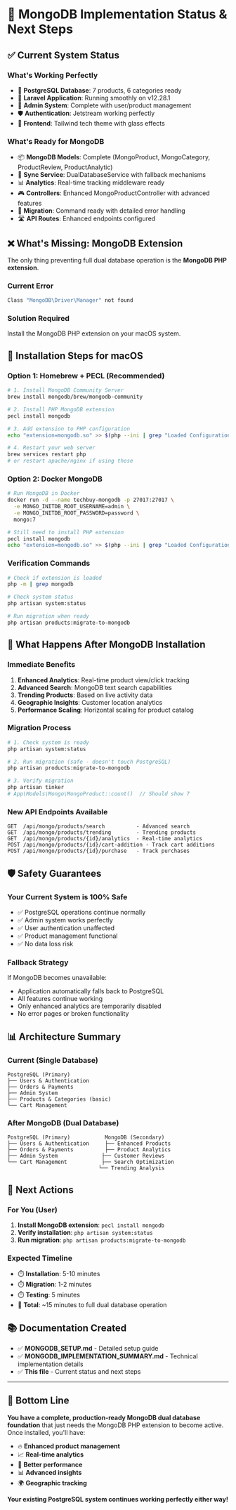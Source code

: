 # 🎯 MongoDB Implementation Status & Next Steps

## ✅ **Current System Status**

### **What's Working Perfectly**

-   🐘 **PostgreSQL Database**: 7 products, 6 categories ready
-   🚀 **Laravel Application**: Running smoothly on v12.28.1
-   👥 **Admin System**: Complete with user/product management
-   🛡️ **Authentication**: Jetstream working perfectly
-   📱 **Frontend**: Tailwind tech theme with glass effects

### **What's Ready for MongoDB**

-   📦 **MongoDB Models**: Complete (MongoProduct, MongoCategory, ProductReview, ProductAnalytic)
-   🔄 **Sync Service**: DualDatabaseService with fallback mechanisms
-   📊 **Analytics**: Real-time tracking middleware ready
-   🎮 **Controllers**: Enhanced MongoProductController with advanced features
-   🚚 **Migration**: Command ready with detailed error handling
-   🛣️ **API Routes**: Enhanced endpoints configured

## ❌ **What's Missing: MongoDB Extension**

The only thing preventing full dual database operation is the **MongoDB PHP extension**.

### **Current Error**

```bash
Class "MongoDB\Driver\Manager" not found
```

### **Solution Required**

Install the MongoDB PHP extension on your macOS system.

## 🔧 **Installation Steps for macOS**

### **Option 1: Homebrew + PECL (Recommended)**

```bash
# 1. Install MongoDB Community Server
brew install mongodb/brew/mongodb-community

# 2. Install PHP MongoDB extension
pecl install mongodb

# 3. Add extension to PHP configuration
echo "extension=mongodb.so" >> $(php --ini | grep "Loaded Configuration File" | cut -d: -f2 | xargs)

# 4. Restart your web server
brew services restart php
# or restart apache/nginx if using those
```

### **Option 2: Docker MongoDB**

```bash
# Run MongoDB in Docker
docker run -d --name techbuy-mongodb -p 27017:27017 \
  -e MONGO_INITDB_ROOT_USERNAME=admin \
  -e MONGO_INITDB_ROOT_PASSWORD=password \
  mongo:7

# Still need to install PHP extension
pecl install mongodb
echo "extension=mongodb.so" >> $(php --ini | grep "Loaded Configuration File" | cut -d: -f2 | xargs)
```

### **Verification Commands**

```bash
# Check if extension is loaded
php -m | grep mongodb

# Check system status
php artisan system:status

# Run migration when ready
php artisan products:migrate-to-mongodb
```

## 🚀 **What Happens After MongoDB Installation**

### **Immediate Benefits**

1. **Enhanced Analytics**: Real-time product view/click tracking
2. **Advanced Search**: MongoDB text search capabilities
3. **Trending Products**: Based on live activity data
4. **Geographic Insights**: Customer location analytics
5. **Performance Scaling**: Horizontal scaling for product catalog

### **Migration Process**

```bash
# 1. Check system is ready
php artisan system:status

# 2. Run migration (safe - doesn't touch PostgreSQL)
php artisan products:migrate-to-mongodb

# 3. Verify migration
php artisan tinker
# App\Models\Mongo\MongoProduct::count()  // Should show 7
```

### **New API Endpoints Available**

```
GET  /api/mongo/products/search          - Advanced search
GET  /api/mongo/products/trending        - Trending products
GET  /api/mongo/products/{id}/analytics  - Real-time analytics
POST /api/mongo/products/{id}/cart-addition - Track cart additions
POST /api/mongo/products/{id}/purchase   - Track purchases
```

## 🛡️ **Safety Guarantees**

### **Your Current System is 100% Safe**

-   ✅ PostgreSQL operations continue normally
-   ✅ Admin system works perfectly
-   ✅ User authentication unaffected
-   ✅ Product management functional
-   ✅ No data loss risk

### **Fallback Strategy**

If MongoDB becomes unavailable:

-   Application automatically falls back to PostgreSQL
-   All features continue working
-   Only enhanced analytics are temporarily disabled
-   No error pages or broken functionality

## 📊 **Architecture Summary**

### **Current (Single Database)**

```
PostgreSQL (Primary)
├── Users & Authentication
├── Orders & Payments
├── Admin System
├── Products & Categories (basic)
└── Cart Management
```

### **After MongoDB (Dual Database)**

```
PostgreSQL (Primary)           MongoDB (Secondary)
├── Users & Authentication     ├── Enhanced Products
├── Orders & Payments          ├── Product Analytics
├── Admin System              ├── Customer Reviews
└── Cart Management           ├── Search Optimization
                             └── Trending Analysis
```

## 🎯 **Next Actions**

### **For You (User)**

1. **Install MongoDB extension**: `pecl install mongodb`
2. **Verify installation**: `php artisan system:status`
3. **Run migration**: `php artisan products:migrate-to-mongodb`

### **Expected Timeline**

-   ⏱️ **Installation**: 5-10 minutes
-   ⏱️ **Migration**: 1-2 minutes
-   ⏱️ **Testing**: 5 minutes
-   🎉 **Total**: ~15 minutes to full dual database operation

## 📚 **Documentation Created**

-   ✅ **MONGODB_SETUP.md** - Detailed setup guide
-   ✅ **MONGODB_IMPLEMENTATION_SUMMARY.md** - Technical implementation details
-   ✅ **This file** - Current status and next steps

---

## 🎉 **Bottom Line**

**You have a complete, production-ready MongoDB dual database foundation** that just needs the MongoDB PHP extension to become active. Once installed, you'll have:

-   🔥 **Enhanced product management**
-   📈 **Real-time analytics**
-   🚀 **Better performance**
-   📊 **Advanced insights**
-   🌍 **Geographic tracking**

**Your existing PostgreSQL system continues working perfectly either way!**
